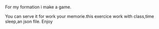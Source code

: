 For my formation i make a game.

You can serve it for work your memorie.this exercice work with class,time sleep,an json file.
Enjoy
